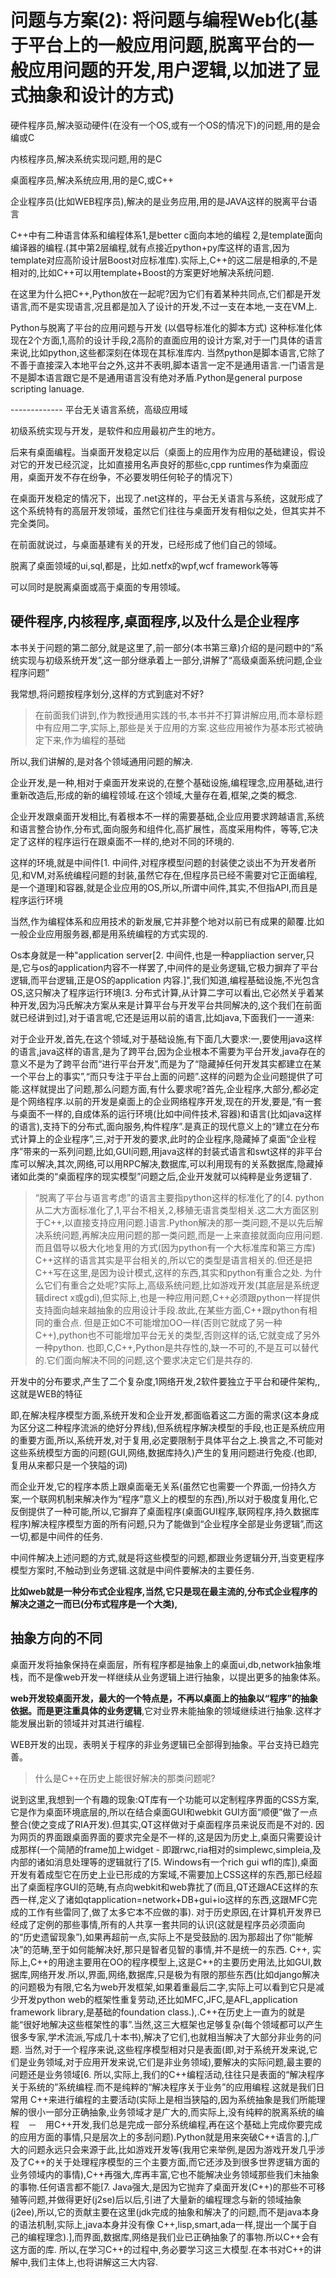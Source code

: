 ﻿问题与方案(2): 将问题与编程Web化(基于平台上的一般应用问题,脱离平台的一般应用问题的开发,用户逻辑,以加进了显式抽象和设计的方式)
=============


硬件程序员,解决驱动硬件(在没有一个OS,或有一个OS的情况下)的问题,用的是会编或C

内核程序员,解决系统实现问题,用的是C

桌面程序员,解决系统应用,用的是C,或C++

企业程序员(比如WEB程序员),解决的是业务应用,用的是JAVA这样的脱离平台语言

C++中有二种语言体系和编程体系1,是better c面向本地的编程 2,是template面向编译器的编程.(其中第2层编程,就有点接近python+py库这样的语言,因为template对应高阶设计层Boost对应标准库).实际上,C++的这二层是相承的,不是相对的,比如C++可以用template+Boost的方案更好地解决系统问题.

在这里为什么把C++,Python放在一起呢?因为它们有着某种共同点,它们都是开发语言,而不是实现语言,况且都是加入了设计的开发,不过一支在本地,一支在VM上.

Python与脱离了平台的应用问题与开发 (以倡导标准化的脚本方式) 这种标准化体现在2个方面,1,高阶的设计手段,2高阶的直面应用的设计方案,对于一门具体的语言来说,比如python,这些都深刻在体现在其标准库内. 当然python是脚本语言,它除了不善于直接深入本地平台之外,这并不表明,脚本语言一定不是通用语言.一门语言是不是脚本语言跟它是不是通用语言没有绝对矛盾.Python是general purpose scripting lanuage.





------------- 平台无关语言系统，高级应用域

初级系统实现与开发，是软件和应用最初产生的地方。

后来有桌面编程。当桌面开发稳定以后（桌面上的应用作为应用的基础建设，假设对它的开发已经沉淀，比如直接用名声良好的那些c,cpp runtimes作为桌面应用，桌面开发不存在纷争，不必要发明任何轮子的情况下）

在桌面开发稳定的情况下，出现了.net这样的，平台无关语言与系统，这就形成了这个系统特有的高层开发领域，虽然它们往往与桌面开发有相似之处，但其实并不完全类同。

在前面就说过，与桌面基建有关的开发，已经形成了他们自己的领域。 

脱离了桌面领域的ui,sql,都是，比如.netfx的wpf,wcf framework等等

可以同时是脱离桌面或高于桌面的专用领域。



硬件程序,内核程序,桌面程序,以及什么是企业程序
-------------


本书关于问题的第二部分,就是这里了,前一部分(本书第三章)介绍的是问题中的“系统实现与初级系统开发”,这一部分继承着上一部分,讲解了“高级桌面系统问题,企业程序问题”

我常想,将问题按程序划分,这样的方式到底对不好?

>在前面我们讲到,作为教授通用实践的书,本书并不打算讲解应用,而本章标题中有应用二字,实际上,那些是关于应用的方案.这些应用被作为基本形式被确定下来,作为编程的基础

所以,我们讲解的,是对各个领域通用问题的解决.

企业开发,是一种,相对于桌面开发来说的,在整个基础设施,编程理念,应用基础,进行重新改造后,形成的新的编程领域.在这个领域,大量存在着,框架,之类的概念.

企业开发跟桌面开发相比,有着根本不一样的需要基础,企业应用要求跨越语言,系统和语言整合协作,分布式,面向服务和组件化,高扩展性，高度采用构件，等等,它决定了这样的程序运行在跟桌面不一样的,绝对不同的环境的.

这样的环境,就是中间件[1. 中间件,对程序模型问题的封装使之谈出不为开发者所见,和VM,对系统编程问题的封装,虽然它存在,但程序员已经不需要对它正面编程,是一个道理]和容器,就是企业应用的OS,所以,所谓中间件,其实,不但指API,而且是程序运行环境

当然,作为编程体系和应用技术的新发展,它并非整个地对以前已有成果的颠覆.比如一般企业应用服务器,都是用系统编程的方式实现的.

Os本身就是一种"application server[2. 中间件,也是一种appliaction server,只是,它与os的application内容不一样罢了,中间件的是业务逻辑,它极力摒弃了平台逻辑,而平台逻辑,正是OS的application 内容.]",我们知道,编程基础设施,不光包含OS,这只解决了程序运行环境[3. 分布式计算,从计算二字可以看出,它必然关乎着某种开发,因为冯氏解决方案从来是计算平台与开发平台共同解决的,这个我们在前面就已经讲到过],对于语言呢,它还是运用以前的语言,比如java,下面我们一一道来:

对于企业开发,首先,在这个领域,对于基础设施,有下面几大要求:一,要使用java这样的语言,java这样的语言,是为了跨平台,因为企业根本不需要为平台开发,java存在的意义不是为了跨平台而“进行平台开发”,而是为了“隐藏掉任何开发其实都建立在某一个平台上的事实”,“而只专注于平台上面的问题”.这样的问题为企业问题提供了可能.这样就提出了问题,那么问题方面,有什么要求呢?首先,企业程序,大部分,都必定是个网络程序.以前的开发是桌面上的企业网络程序开发,现在的开发,要是,“有一套与桌面不一样的,自成体系的运行环境(比如中间件技术,容器)和语言(比如java这样的语言),支持下的分布式,面向服务,构件程序”.是真正的现代意义上的“建立在分布式计算上的企业程序”,三,对于开发的要求,此时的企业程序,隐藏掉了桌面“企业程序”带来的一系列问题,比如,GUI问题,用java这样的封装式语言和swt这样的非平台库可以解决,其次,网络,可以用RPC解决,数据库,可以利用现有的关系数据库,隐藏掉诸如此类的“桌面程序的现实模型”问题之后,企业开发就可以纯粹是业务逻辑了.

>“脱离了平台与语言考虑”的语言主要指python这样的标准化了的[4. python从二大方面标准化了,1,平台不相关,2,移殖无语言类型相关.这二大方面区别于C++,以直接支持应用问题.]语言.Python解决的那一类问题,不是以先后解决系统问题,再解决应用问题的那一类问题,而是一上来直接就面向应用问题.而且倡导以极大化地复用的方式(因为python有一个大标准库和第三方库) C++这样的语言其实是平台相关的,所以它的类型是语言相关的.但还是把C++写在这里,是因为设计模式,这样的东西,其实和python有重合之处. 为什么它们有重合之处呢?实际上,高级系统问题,比如游戏开发(其底层是系统逻辑direct x或gdi),但实际上,也是一种应用问题,C++必须跟python一样提供支持面向越来越抽象的应用设计手段.故此,在某些方面,C++跟python有相同的重合点. 但是正如C不可能增加OO一样(否则它就成了另一种C++),python也不可能增加平台无关的类型,否则这样的话,它就变成了另外一种python. 也即,C,C++,Python是共存性的,缺一不可的,不是互可以替代的.它们面向解决不同的问题,这个要求决定它们是共存的.

开发中的分布要求,产生了二个复杂度,1网络开发,2软件要独立于平台和硬件架构,,这就是WEB的特征

即,在解决程序模型方面,系统开发和企业开发,都面临着这二方面的需求(这本身成为区分这二种程序流派的绝好分界线),但系统程序解决模型的手段,也正是系统应用的重要方面,所以,系统开发,对于复用,必定要限制于具体平台之上.换言之,不可能对这些系统模型方面的问题(GUI,网络,数据库持久)产生的复用问题进行免疫.(也即,复用从来都只是一个狭隘的词)

而企业开发,它的程序本质上跟桌面毫无关系(虽然它也需要一个界面,一份持久方案,一个联网机制来解决作为“程序”意义上的模型的东西),所以对于极度复用化,它反倒提供了一种可能,所以,它摒弃了桌面程序(桌面GUI程序,联网程序,持久数据库程序)解决程序模型方面的所有问题,只为了能做到“企业程序全部是业务逻辑”,而这一切,都是中间件的任务.

中间件解决上述问题的方式,就是将这些模型的问题,都跟业务逻辑分开,当变更程序模型方案时,不触动到业务逻辑.这就是中间件要解决的主要任务.

**比如web就是一种分布式企业程序,当然,它只是现在最主流的,分布式企业程序的解决之道之一而已(分布式程序是一个大类),**

抽象方向的不同
-------------

桌面开发将抽象保持在桌面层，所有程序都是抽象上的桌面ui,db,network抽象堆栈，而不是像web开发一样继续从业务逻辑上进行抽象，以提出更多的抽象体系。

**web开发较桌面开发，最大的一个特点是，不再以桌面上的抽象以“程序”的抽象依据。而是更注重具体的业务逻辑**,它对业界未能抽象的领域继续进行抽象.这样才能发展出新的领域并对其进行编程.

WEB开发的出现，表明关于程序的非业务逻辑已全部得到抽象。平台支持已趋完善。

>什么是C++在历史上能很好解决的那类问题呢?

说到这里,我想到一个有趣的现象:QT库有一个功能可以定制程序界面的CSS方案,它是作为桌面环境底层的,所以在结合桌面GUI和webkit GUI方面“顺便”做了一点整合(使之变成了RIA开发).但其实,QT这样做对于桌面程序员来说反而是不对的.
因为网页的界面跟桌面界面的要求完全是不一样的,这是因为历史上,桌面只需要设计成那样(一个简陋的frame加上widget - 即跟rwc,ria相对的simplewc,simpleia,及内部的诸如消息处理等的逻辑就行了[5. Windows有一个rich gui wfl的库]),桌面开发有着成型它在历史上业已形成的方案域,不需要加上CSS这样的东西,那已经超出了桌面程序GUI的范畴,有点向webkit和web靠扰了(而且,QT还跟ACE这样的东西一样,定义了诸如qtapplication=network+DB+gui+io这样的东西,这跟MFC完成的工作有些雷同了,做了太多它本不应做的事).
对于历史原因,在计算机开发界已经成了定例的那些事情,所有的人共享一套共同的认识(这就是程序员必须面向的“历史遗留现象”),如果再超前一点,实际上不是受鼓励的.因为那超出了你“能解决”的范畴,至于如何能解决好,那只是智者见智的事情,并不是统一的东西.
C++, 实际上,C++的用途主要用在OO的程序模型上,这是C++的主要历史用法,比如GUI,数据库,网络开发.所以,界面,网络,数据库,只是极为有限的那些东西(比如django解决的问题极为有限,它名为web开发框架,如果着重最后二字,实际上可以看到它只是减少开发python web的框架性重复劳动,还比如MFC,JFC,是AFL,application framework library,是基础的foundation class.),.C++在历史上一直为的就是能“很好地解决这些框架性的事”.当然,这三大框架也足够复杂(每个领域都可以产生很多专家,学术流派,写成几十本书),解决了它们,也就相当解决了大部分非业务的问题.
当然,对于一个程序来说,这些程序模型相对只是表面(即,对于系统开发来说,它们是业务领域,对于应用开发来说,它们是非业务领域),要解决的实际问题,最主要的问题还是业务领域[6. 所以,实际上,我们的C++编程活动,往往只是表面的“解决程序关于系统的”系统编程.而不是纯粹的“解决程序关于业务”的应用编程.这就是我们日常用 C++来进行编程的主要活动(实际上是相当狭隘的,因为系统抽象是我们所能理解的很小一部分正确抽象,业务领域才是广大的,而实际上,没有纯粹的脱离系统的编程　－　用C++开发,我们总是完成一部分系统编程,再在这个基础上完成你要完成的应用方面的事情,只是层次上的多刮问题).Python就是用来突破C++语言的.],广大的问题永远只会来源于此,比如游戏开发等(我用它来举例,是因为游戏开发几乎涉及了C++的关于处理程序模型的三个主要方面,而它还涉及到很多世界逻辑方面的业务领域内的事情),C++再强大,库再丰富,它也不能解决业务领域那些我们未抽象的事物.任何语言都不能[7. Java强大,是因为它抛弃了桌面开发(C++)的那些不可移殖等问题,并做得更好(j2se)后以后,引进了大量新的编程理念与新的领域抽象 (j2ee),所以,它的贡献主要在这里(jdk完成的抽象和解决了的问题,而不是java本身的语法机制,实际上,java本身并没有像 C++,lisp,smart,ada一样,提出一个属于自己的编程理念).],而界面,数据库,网络是我们业已正确抽象了的事物.所以C++会有这方面的库.
所以,在学习C++的过程中,务必要学习这三大模型.在本书对C++的讲解中,我们主体上,也将讲解这三大内容.